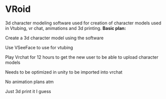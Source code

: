 # VRoid
3d character modeling software used for creation of character models used in Vtubing, vr chat, animations and 3d printing. 
**Basic plan:**

Create a 3d character model using the software 

Use VSeeFace to use for vtubing 

Play Vrchat for 12 hours to get the new user to be able to upload character models 

Needs to be optimized in unity to be imported into vrchat 

No animation plans atm 

Just 3d print it I guess 
